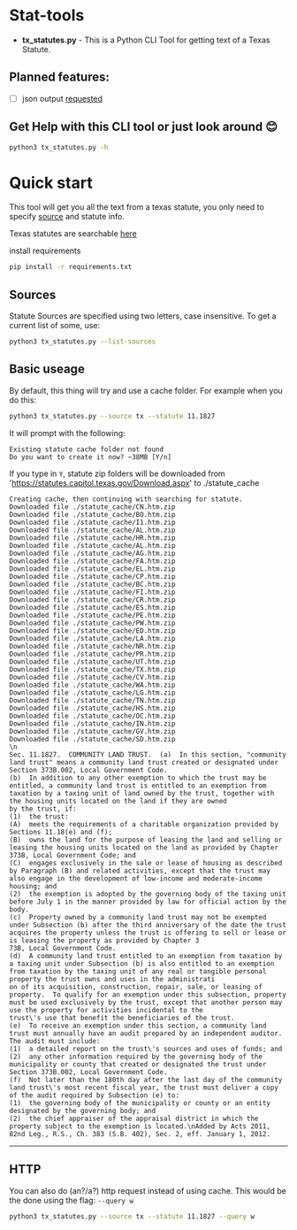 # Stat-tools
- **tx_statutes.py** - This is a Python CLI Tool for getting text of a Texas Statute.

## Planned features: 

- [ ] json output [requested](https://github.com/pohi-sap/Stat-tools/issues/1)

## Get Help with this CLI tool or just look around 😊
```bash
python3 tx_statutes.py -h
```


# Quick start
This tool will get you all the text from a texas statute, you only need to specify [source](#sources) and statute info.

Texas statutes are searchable [here](https://statutes.capitol.texas.gov/Index.aspx)

install requirements
```bash
pip install -r requirements.txt
```

## Sources
Statute Sources are specified using two letters, case insensitive.
To get a current list of some, use:
```bash
python3 tx_statutes.py --list-sources
```

## Basic useage
By default, this thing will try and use a cache folder.
For example when you do this:
```bash
python3 tx_statutes.py --source tx --statute 11.1827
```
It will prompt with the following:
```text
Existing statute cache folder not found
Do you want to create it now? ~38MB [Y/n]
```
If you type in `Y`, statute zip folders will be downloaded from 'https://statutes.capitol.texas.gov/Download.aspx' to ./statute_cache
```text
Creating cache, then continuing with searching for statute.
Downloaded file ./statute_cache/CN.htm.zip
Downloaded file ./statute_cache/BO.htm.zip
Downloaded file ./statute_cache/I1.htm.zip
Downloaded file ./statute_cache/AL.htm.zip
Downloaded file ./statute_cache/HR.htm.zip
Downloaded file ./statute_cache/AL.htm.zip
Downloaded file ./statute_cache/AG.htm.zip
Downloaded file ./statute_cache/FA.htm.zip
Downloaded file ./statute_cache/EL.htm.zip
Downloaded file ./statute_cache/CP.htm.zip
Downloaded file ./statute_cache/BC.htm.zip
Downloaded file ./statute_cache/FI.htm.zip
Downloaded file ./statute_cache/CR.htm.zip
Downloaded file ./statute_cache/ES.htm.zip
Downloaded file ./statute_cache/PE.htm.zip
Downloaded file ./statute_cache/PW.htm.zip
Downloaded file ./statute_cache/ED.htm.zip
Downloaded file ./statute_cache/LA.htm.zip
Downloaded file ./statute_cache/NR.htm.zip
Downloaded file ./statute_cache/PR.htm.zip
Downloaded file ./statute_cache/UT.htm.zip
Downloaded file ./statute_cache/TX.htm.zip
Downloaded file ./statute_cache/CV.htm.zip
Downloaded file ./statute_cache/WA.htm.zip
Downloaded file ./statute_cache/LG.htm.zip
Downloaded file ./statute_cache/TN.htm.zip
Downloaded file ./statute_cache/HS.htm.zip
Downloaded file ./statute_cache/OC.htm.zip
Downloaded file ./statute_cache/IN.htm.zip
Downloaded file ./statute_cache/GV.htm.zip
Downloaded file ./statute_cache/SD.htm.zip
\n
Sec. 11.1827.  COMMUNITY LAND TRUST.  (a)  In this section, "community land trust" means a community land trust created or designated under Section 373B.002, Local Government Code.
(b)  In addition to any other exemption to which the trust may be entitled, a community land trust is entitled to an exemption from taxation by a taxing unit of land owned by the trust, together with the housing units located on the land if they are owned 
by the trust, if:
(1)  the trust:
(A)  meets the requirements of a charitable organization provided by Sections 11.18(e) and (f);
(B)  owns the land for the purpose of leasing the land and selling or leasing the housing units located on the land as provided by Chapter 373B, Local Government Code; and
(C)  engages exclusively in the sale or lease of housing as described by Paragraph (B) and related activities, except that the trust may also engage in the development of low-income and moderate-income housing; and
(2)  the exemption is adopted by the governing body of the taxing unit before July 1 in the manner provided by law for official action by the body.
(c)  Property owned by a community land trust may not be exempted under Subsection (b) after the third anniversary of the date the trust acquires the property unless the trust is offering to sell or lease or is leasing the property as provided by Chapter 3
73B, Local Government Code.
(d)  A community land trust entitled to an exemption from taxation by a taxing unit under Subsection (b) is also entitled to an exemption from taxation by the taxing unit of any real or tangible personal property the trust owns and uses in the administrati
on of its acquisition, construction, repair, sale, or leasing of property.  To qualify for an exemption under this subsection, property must be used exclusively by the trust, except that another person may use the property for activities incidental to the 
trust\'s use that benefit the beneficiaries of the trust.
(e)  To receive an exemption under this section, a community land trust must annually have an audit prepared by an independent auditor.  The audit must include:
(1)  a detailed report on the trust\'s sources and uses of funds; and
(2)  any other information required by the governing body of the municipality or county that created or designated the trust under Section 373B.002, Local Government Code.
(f)  Not later than the 180th day after the last day of the community land trust\'s most recent fiscal year, the trust must deliver a copy of the audit required by Subsection (e) to:
(1)  the governing body of the municipality or county or an entity designated by the governing body; and
(2)  the chief appraiser of the appraisal district in which the property subject to the exemption is located.\nAdded by Acts 2011, 82nd Leg., R.S., Ch. 383 (S.B. 402), Sec. 2, eff. January 1, 2012.
```

---
## HTTP
You can also do (an?/a?) http request instead of using cache.
This would be the done using the flag: `--query w`
```bash
python3 tx_statutes.py --source tx --statute 11.1827 --query w
```
